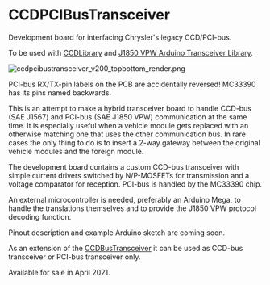 # CCDPCIBusTransceiver
Development board for interfacing Chrysler's legacy CCD/PCI-bus.

To be used with [CCDLibrary](https://github.com/laszlodaniel/CCDLibrary) and [J1850 VPW Arduino Transceiver Library](https://github.com/matafonoff/J1850-VPW-Arduino-Transceiver-Library).

![ccdpcibustransceiver_v200_topbottom_render.png](https://chryslerccdsci.files.wordpress.com/2021/03/ccdpcibustransceiver_v200_topbottom_render.png)

PCI-bus RX/TX-pin labels on the PCB are accidentally reversed! MC33390 has its pins named backwards.

This is an attempt to make a hybrid transceiver board to handle CCD-bus (SAE J1567) and PCI-bus (SAE J1850 VPW) communication at the same time.
It is especially useful when a vehicle module gets replaced with an otherwise matching one that uses the other communication bus.
In rare cases the only thing to do is to insert a 2-way gateway between the original vehicle modules and the foreign module.

The development board contains a custom CCD-bus transceiver with simple current drivers switched by N/P-MOSFETs for transmission and a voltage comparator for reception.
PCI-bus is handled by the MC33390 chip.

An external microcontroller is needed, preferably an Arduino Mega, to handle the translations themselves and to provide the J1850 VPW protocol decoding function.

Pinout description and example Arduino sketch are coming soon.

As an extension of the [CCDBusTransceiver](https://github.com/laszlodaniel/CCDBusTransceiver) it can be used as CCD-bus transceiver or PCI-bus transceiver only.

Available for sale in April 2021.
